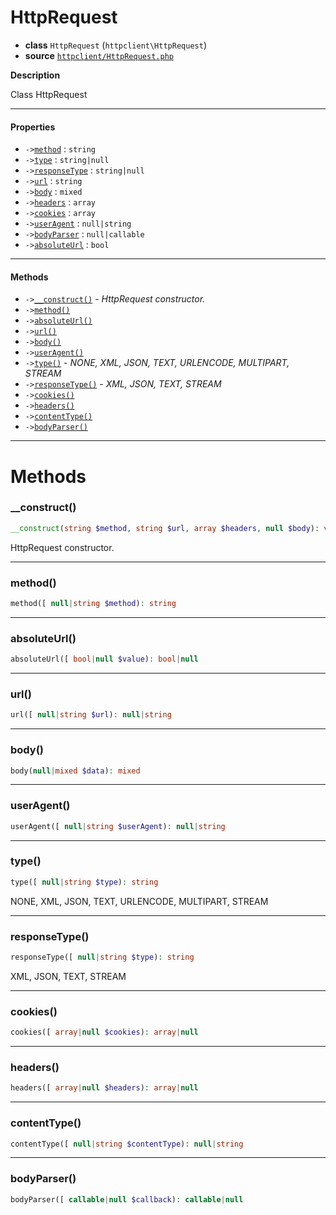 # HttpRequest

- **class** `HttpRequest` (`httpclient\HttpRequest`)
- **source** [`httpclient/HttpRequest.php`](src-php/httpclient/HttpRequest.php)

**Description**

Class HttpRequest

---

#### Properties

- `->`[`method`](#prop-method) : `string`
- `->`[`type`](#prop-type) : `string|null`
- `->`[`responseType`](#prop-responsetype) : `string|null`
- `->`[`url`](#prop-url) : `string`
- `->`[`body`](#prop-body) : `mixed`
- `->`[`headers`](#prop-headers) : `array`
- `->`[`cookies`](#prop-cookies) : `array`
- `->`[`userAgent`](#prop-useragent) : `null|string`
- `->`[`bodyParser`](#prop-bodyparser) : `null|callable`
- `->`[`absoluteUrl`](#prop-absoluteurl) : `bool`

---

#### Methods

- `->`[`__construct()`](#method-__construct) - _HttpRequest constructor._
- `->`[`method()`](#method-method)
- `->`[`absoluteUrl()`](#method-absoluteurl)
- `->`[`url()`](#method-url)
- `->`[`body()`](#method-body)
- `->`[`userAgent()`](#method-useragent)
- `->`[`type()`](#method-type) - _NONE, XML, JSON, TEXT, URLENCODE, MULTIPART, STREAM_
- `->`[`responseType()`](#method-responsetype) - _XML, JSON, TEXT, STREAM_
- `->`[`cookies()`](#method-cookies)
- `->`[`headers()`](#method-headers)
- `->`[`contentType()`](#method-contenttype)
- `->`[`bodyParser()`](#method-bodyparser)

---
# Methods

<a name="method-__construct"></a>

### __construct()
```php
__construct(string $method, string $url, array $headers, null $body): void
```
HttpRequest constructor.

---

<a name="method-method"></a>

### method()
```php
method([ null|string $method): string
```

---

<a name="method-absoluteurl"></a>

### absoluteUrl()
```php
absoluteUrl([ bool|null $value): bool|null
```

---

<a name="method-url"></a>

### url()
```php
url([ null|string $url): null|string
```

---

<a name="method-body"></a>

### body()
```php
body(null|mixed $data): mixed
```

---

<a name="method-useragent"></a>

### userAgent()
```php
userAgent([ null|string $userAgent): null|string
```

---

<a name="method-type"></a>

### type()
```php
type([ null|string $type): string
```
NONE, XML, JSON, TEXT, URLENCODE, MULTIPART, STREAM

---

<a name="method-responsetype"></a>

### responseType()
```php
responseType([ null|string $type): string
```
XML, JSON, TEXT, STREAM

---

<a name="method-cookies"></a>

### cookies()
```php
cookies([ array|null $cookies): array|null
```

---

<a name="method-headers"></a>

### headers()
```php
headers([ array|null $headers): array|null
```

---

<a name="method-contenttype"></a>

### contentType()
```php
contentType([ null|string $contentType): null|string
```

---

<a name="method-bodyparser"></a>

### bodyParser()
```php
bodyParser([ callable|null $callback): callable|null
```
